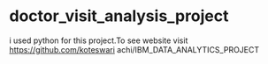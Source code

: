 # doctor_visit_analysis_project
i used python for this project.To  see website visit  https://github.com/koteswari achi/IBM_DATA_ANALYTICS_PROJECT
